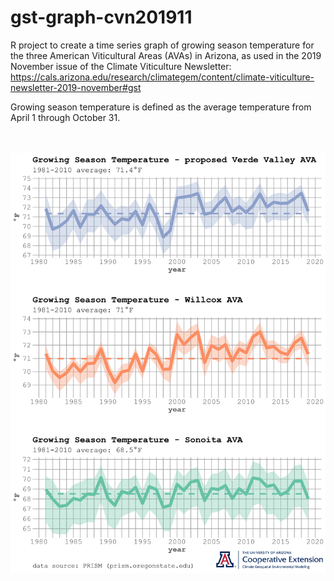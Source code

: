 # gst-graph-cvn201911
R project to create a time series graph of growing season temperature for the three American Viticultural Areas (AVAs) in Arizona, as used in the 2019 November issue of the Climate Viticulture Newsletter:
https://cals.arizona.edu/research/climategem/content/climate-viticulture-newsletter-2019-november#gst

Growing season temperature is defined as the average temperature from April 1 through October 31.  

<br /><br />![Alt text](gst-time-series-stack-logo.png?raw=true "growing season temperature for Arizona AVAs")
